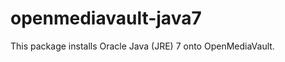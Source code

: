 openmediavault-java7
====================

This package installs Oracle Java (JRE) 7 onto OpenMediaVault.
